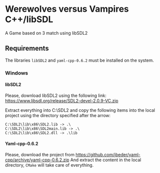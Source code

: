 # Werewolves versus Vampires C++/libSDL
A Game based on 3 match using libSDL2

## Requirements
The libraries `libSDL2` and `yaml-cpp-0.6.2` must be installed on the system.

### Windows

#### libSDL2
Please, download libSDL2 using the following link:
https://www.libsdl.org/release/SDL2-devel-2.0.9-VC.zip

Extract everything into C:\SDL2 and copy the following items into the local 
project using the directory specified after the arrow:
```
C:\SDL2\lib\x86\SDL2.lib -> .\
C:\SDL2\lib\x86\SDL2main.lib -> .\
C:\SDL2\lib\x86\SDL2.dll -> .\lib
```

#### Yaml-cpp-0.6.2
Please, download the project from https://github.com/jbeder/yaml-cpp/archive/yaml-cpp-0.6.2.zip
And extract the content in the local directory, `CMake` will take care of everything.